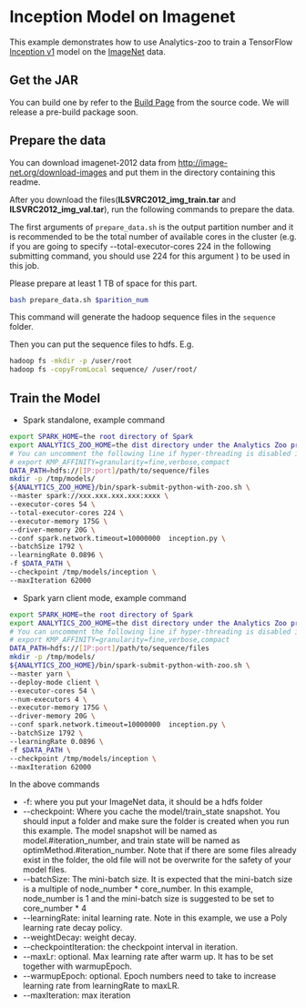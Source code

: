 # Inception Model on Imagenet
This example demonstrates how to use Analytics-zoo to train a TensorFlow [Inception v1](https://arxiv.org/abs/1409.4842) model on the [ImageNet](http://image-net.org/index) data.
## Get the JAR
You can build one by refer to the
[Build Page](https://analytics-zoo.github.io/master/#ScalaUserGuide/install/#download-analytics-zoo-source) from the source code. We
will release a pre-build package soon.

## Prepare the data
You can download imagenet-2012 data from <http://image-net.org/download-images> and put them in the directory containing this readme.
 
After you download the files(**ILSVRC2012_img_train.tar** and **ILSVRC2012_img_val.tar**), 
run the following commands to prepare the data.

The first arguments of `prepare_data.sh` is the output partition number and it is recommended to be the total
number of available cores in the cluster (e.g. if you are going to specify --total-executor-cores 224 in the
following submitting command, you should use 224 for this argument ) to be used in this job.

Please prepare at least 1 TB of space for this part.

```bash
bash prepare_data.sh $parition_num
```

This command will generate the hadoop sequence files in the `sequence` folder.

Then you can put the sequence files to hdfs. E.g.

```bash
hadoop fs -mkdir -p /user/root
hadoop fs -copyFromLocal sequence/ /user/root/
```

## Train the Model
* Spark standalone, example command
```bash
export SPARK_HOME=the root directory of Spark
export ANALYTICS_ZOO_HOME=the dist directory under the Analytics Zoo project
# You can uncomment the following line if hyper-threading is disabled in your cluster
# export KMP_AFFINITY=granularity=fine,verbose,compact
DATA_PATH=hdfs://[IP:port]/path/to/sequence/files
mkdir -p /tmp/models/
${ANALYTICS_ZOO_HOME}/bin/spark-submit-python-with-zoo.sh \
--master spark://xxx.xxx.xxx.xxx:xxxx \  
--executor-cores 54 \  
--total-executor-cores 224 \  
--executor-memory 175G \ 
--driver-memory 20G \ 
--conf spark.network.timeout=10000000  inception.py \ 
--batchSize 1792 \
--learningRate 0.0896 \
-f $DATA_PATH \
--checkpoint /tmp/models/inception \ 
--maxIteration 62000
```

* Spark yarn client mode, example command
```bash
export SPARK_HOME=the root directory of Spark
export ANALYTICS_ZOO_HOME=the dist directory under the Analytics Zoo project
# You can uncomment the following line if hyper-threading is disabled in your cluster
# export KMP_AFFINITY=granularity=fine,verbose,compact
DATA_PATH=hdfs://[IP:port]/path/to/sequence/files
mkdir -p /tmp/models/
${ANALYTICS_ZOO_HOME}/bin/spark-submit-python-with-zoo.sh \
--master yarn \
--deploy-mode client \
--executor-cores 54 \
--num-executors 4 \ 
--executor-memory 175G \ 
--driver-memory 20G \ 
--conf spark.network.timeout=10000000  inception.py \ 
--batchSize 1792 \
--learningRate 0.0896 \
-f $DATA_PATH \
--checkpoint /tmp/models/inception \
--maxIteration 62000
```

In the above commands
* -f: where you put your ImageNet data, it should be a hdfs folder
* --checkpoint: Where you cache the model/train_state snapshot. You should input a folder and
make sure the folder is created when you run this example. The model snapshot will be named as
model.#iteration_number, and train state will be named as optimMethod.#iteration_number. Note that if
there are some files already exist in the folder, the old file will not be overwrite for the
safety of your model files.
* --batchSize: The mini-batch size. It is expected that the mini-batch size is a multiple of node_number *
core_number. In this example, node_number is 1 and the mini-batch size is suggested to be set to core_number * 4
* --learningRate: inital learning rate. Note in this example, we use a Poly learning rate decay
policy.
* --weightDecay: weight decay.
* --checkpointIteration: the checkpoint interval in iteration.
* --maxLr: optional. Max learning rate after warm up. It has to be set together with warmupEpoch.
* --warmupEpoch: optional. Epoch numbers need to take to increase learning rate from learningRate to maxLR.
* --maxIteration: max iteration